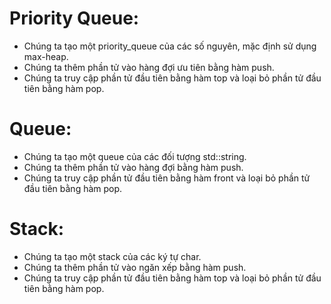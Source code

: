 ﻿# Priority Queue:
- Chúng ta tạo một priority_queue của các số nguyên, mặc định sử dụng max-heap.
- Chúng ta thêm phần tử vào hàng đợi ưu tiên bằng hàm push.
- Chúng ta truy cập phần tử đầu tiên bằng hàm top và loại bỏ phần tử đầu tiên bằng hàm pop.
# Queue:
- Chúng ta tạo một queue của các đối tượng std::string.
- Chúng ta thêm phần tử vào hàng đợi bằng hàm push.
- Chúng ta truy cập phần tử đầu tiên bằng hàm front và loại bỏ phần tử đầu tiên bằng hàm pop.
# Stack:
- Chúng ta tạo một stack của các ký tự char.
- Chúng ta thêm phần tử vào ngăn xếp bằng hàm push.
- Chúng ta truy cập phần tử đầu tiên bằng hàm top và loại bỏ phần tử đầu tiên bằng hàm pop.